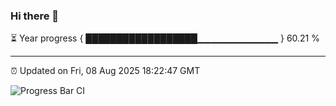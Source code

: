 ### Hi there 👋

⏳ Year progress { ██████████████████▁▁▁▁▁▁▁▁▁▁▁▁ } 60.21 %

---

⏰ Updated on Fri, 08 Aug 2025 18:22:47 GMT

![Progress Bar CI](https://github.com/liununu/liununu/workflows/Progress%20Bar%20CI/badge.svg)
